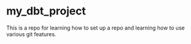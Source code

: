 # my_dbt_project
This is a repo for learning how to set up a repo and learning how to use various git features.
